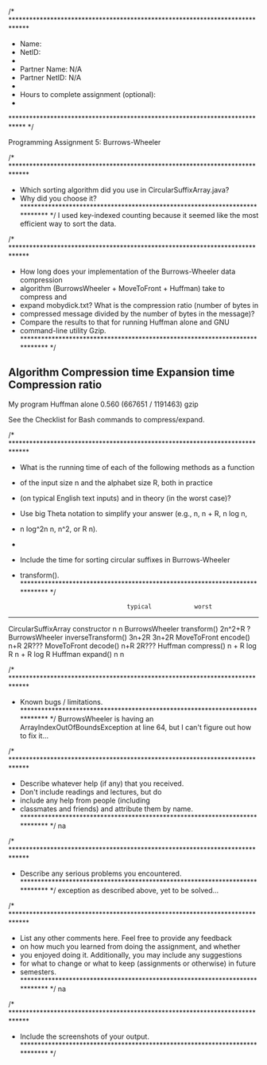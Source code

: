 /* *****************************************************************************
 *  Name:      
 *  NetID:    
 *
 *  Partner Name:     N/A
 *  Partner NetID:    N/A
 *
 *  Hours to complete assignment (optional):
 *
 **************************************************************************** */

Programming Assignment 5: Burrows-Wheeler

/* *****************************************************************************
 *  Which sorting algorithm did you use in CircularSuffixArray.java?
 *  Why did you choose it?
 **************************************************************************** */
I used key-indexed counting because it seemed like the most efficient way to sort the data.

/* *****************************************************************************
 *  How long does your implementation of the Burrows-Wheeler data compression
 *  algorithm (BurrowsWheeler + MoveToFront + Huffman) take to compress and
 *  expand mobydick.txt? What is the compression ratio (number of bytes in
 *  compressed message divided by the number of bytes in the message)?
 *  Compare the results to that for running Huffman alone and GNU 
 *  command-line utility Gzip.
 **************************************************************************** */

Algorithm       Compression time    Expansion time           Compression ratio
------------------------------------------------------------------------------
My program
Huffman alone                                         0.560 (667651 / 1191463)
gzip                            

See the Checklist for Bash commands to compress/expand.



/* *****************************************************************************
 *  What is the running time of each of the following methods as a function
 *  of the input size n and the alphabet size R, both in practice
 *  (on typical English text inputs) and in theory (in the worst case)?
 *  Use big Theta notation to simplify your answer (e.g., n, n + R, n log n,
 *  n log^2n n, n^2, or R n).
 *
 *  Include the time for sorting circular suffixes in Burrows-Wheeler
 *  transform().
 **************************************************************************** */

                                      typical            worst
---------------------------------------------------------------------
CircularSuffixArray constructor       n                  n
BurrowsWheeler transform()            2n^2+R             ?
BurrowsWheeler inverseTransform()     3n+2R              3n+2R
MoveToFront encode()                  n+R                2R???
MoveToFront decode()                  n+R                2R???
Huffman compress()                    n + R log R        n + R log R
Huffman expand()                      n                  n





/* *****************************************************************************
 *  Known bugs / limitations.
 **************************************************************************** */
BurrowsWheeler is having an ArrayIndexOutOfBoundsException at line 64, but I can't figure out how to fix it...


/* *****************************************************************************
 *  Describe whatever help (if any) that you received.
 *  Don't include readings and lectures, but do
 *  include any help from people (including
 *  classmates and friends) and attribute them by name.
 **************************************************************************** */
na

/* *****************************************************************************
 *  Describe any serious problems you encountered.                    
 **************************************************************************** */
exception as described above, yet to be solved...


/* *****************************************************************************
 *  List any other comments here. Feel free to provide any feedback   
 *  on how much you learned from doing the assignment, and whether    
 *  you enjoyed doing it. Additionally, you may include any suggestions
 *  for what to change or what to keep (assignments or otherwise) in future 
 *  semesters.
 **************************************************************************** */
na

/* *****************************************************************************
 *  Include the screenshots of your output.
 **************************************************************************** */
